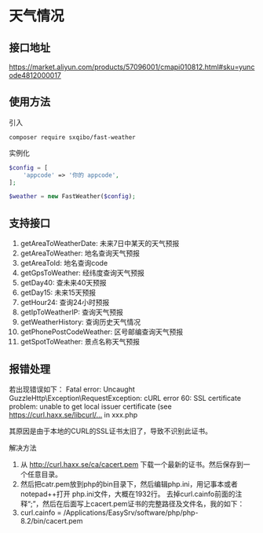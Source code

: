 # 天气情况

## 接口地址
https://market.aliyun.com/products/57096001/cmapi010812.html#sku=yuncode4812000017

## 使用方法

引入
```shell
composer require sxqibo/fast-weather
```

实例化
```php
$config = [
    'appcode' => '你的 appcode',
];

$weather = new FastWeather($config);
```

## 支持接口

1. getAreaToWeatherDate: 未来7日中某天的天气预报
2. getAreaToWeather: 地名查询天气预报
3. getAreaToId: 地名查询code
4. getGpsToWeather: 经纬度查询天气预报
5. getDay40: 查未来40天预报
6. getDay15: 未来15天预报
7. getHour24: 查询24小时预报
8. getIpToWeatherIP: 查询天气预报
9. getWeatherHistory: 查询历史天气情况
10. getPhonePostCodeWeather: 区号邮编查询天气预报
11. getSpotToWeather: 景点名称天气预报

## 报错处理

若出现错误如下：
Fatal error: Uncaught GuzzleHttp\Exception\RequestException: cURL error 60: SSL certificate problem: unable to get local issuer certificate (see https://curl.haxx.se/libcurl/… in xxx.php

其原因是由于本地的CURL的SSL证书太旧了，导致不识别此证书。

解决方法
1. 从 http://curl.haxx.se/ca/cacert.pem 下载一个最新的证书。然后保存到一个任意目录。
2. 然后把catr.pem放到php的bin目录下，然后编辑php.ini，用记事本或者notepad++打开 php.ini文件，大概在1932行。
去掉curl.cainfo前面的注释“;”，然后在后面写上cacert.pem证书的完整路径及文件名，我的如下：
3. curl.cainfo = /Applications/EasySrv/software/php/php-8.2/bin/cacert.pem

